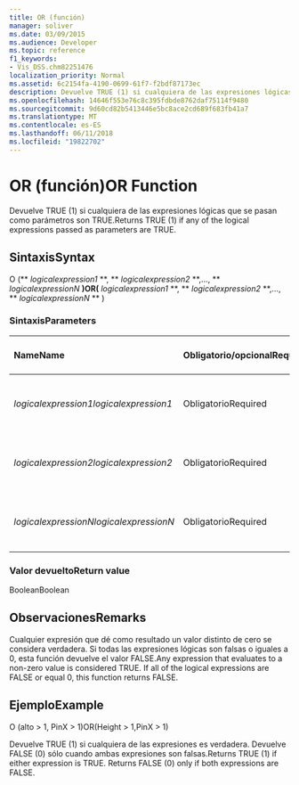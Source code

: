 ```yaml
---
title: OR (función)
manager: soliver
ms.date: 03/09/2015
ms.audience: Developer
ms.topic: reference
f1_keywords:
- Vis_DSS.chm82251476
localization_priority: Normal
ms.assetid: 6c2154fa-4190-0699-61f7-f2bdf87173ec
description: Devuelve TRUE (1) si cualquiera de las expresiones lógicas que se pasan como parámetros son TRUE.
ms.openlocfilehash: 14646f553e76c8c395fdbde8762daf75114f9480
ms.sourcegitcommit: 9d60cd82b5413446e5bc8ace2cd689f683fb41a7
ms.translationtype: MT
ms.contentlocale: es-ES
ms.lasthandoff: 06/11/2018
ms.locfileid: "19822702"
---
```

# <a name="or-function"></a><span data-ttu-id="852a3-103">OR (función)</span><span class="sxs-lookup"><span data-stu-id="852a3-103">OR Function</span></span>

<span data-ttu-id="852a3-104">Devuelve TRUE (1) si cualquiera de las expresiones lógicas que se pasan como parámetros son TRUE.</span><span class="sxs-lookup"><span data-stu-id="852a3-104">Returns TRUE (1) if any of the logical expressions passed as parameters are TRUE.</span></span>
  
## <a name="syntax"></a><span data-ttu-id="852a3-105">Sintaxis</span><span class="sxs-lookup"><span data-stu-id="852a3-105">Syntax</span></span>

<span data-ttu-id="852a3-106">O (** *logicalexpression1* **, ** *logicalexpression2* **,..., ** *logicalexpressionN* **)</span><span class="sxs-lookup"><span data-stu-id="852a3-106">OR(** *logicalexpression1* **, ** *logicalexpression2* **,..., ** *logicalexpressionN* ** )</span></span> 
  
### <a name="parameters"></a><span data-ttu-id="852a3-107">Sintaxis</span><span class="sxs-lookup"><span data-stu-id="852a3-107">Parameters</span></span>

|<span data-ttu-id="852a3-108">**Name**</span><span class="sxs-lookup"><span data-stu-id="852a3-108">**Name**</span></span>|<span data-ttu-id="852a3-109">**Obligatorio/opcional**</span><span class="sxs-lookup"><span data-stu-id="852a3-109">**Required/Optional**</span></span>|<span data-ttu-id="852a3-110">**Tipo de datos**</span><span class="sxs-lookup"><span data-stu-id="852a3-110">**Data Type**</span></span>|<span data-ttu-id="852a3-111">**Descripción**</span><span class="sxs-lookup"><span data-stu-id="852a3-111">**Description**</span></span>|
|:-----|:-----|:-----|:-----|
| <span data-ttu-id="852a3-112">_logicalexpression1_</span><span class="sxs-lookup"><span data-stu-id="852a3-112">_logicalexpression1_</span></span> <br/> |<span data-ttu-id="852a3-113">Obligatorio</span><span class="sxs-lookup"><span data-stu-id="852a3-113">Required</span></span>  <br/> |<span data-ttu-id="852a3-114">**String**</span><span class="sxs-lookup"><span data-stu-id="852a3-114">**String**</span></span> <br/> |<span data-ttu-id="852a3-115">La primera expresión cuya verdad desea evaluar.</span><span class="sxs-lookup"><span data-stu-id="852a3-115">The first expression whose truth you want to evaluate.</span></span>  <br/> |
| <span data-ttu-id="852a3-116">_logicalexpression2_</span><span class="sxs-lookup"><span data-stu-id="852a3-116">_logicalexpression2_</span></span> <br/> |<span data-ttu-id="852a3-117">Obligatorio</span><span class="sxs-lookup"><span data-stu-id="852a3-117">Required</span></span>  <br/> |<span data-ttu-id="852a3-118">**String**</span><span class="sxs-lookup"><span data-stu-id="852a3-118">**String**</span></span> <br/> |<span data-ttu-id="852a3-119">La segunda expresión cuya verdad desea evaluar.</span><span class="sxs-lookup"><span data-stu-id="852a3-119">The second expression whose truth you want to evaluate.</span></span>  <br/> |
| <span data-ttu-id="852a3-120">_logicalexpressionN_</span><span class="sxs-lookup"><span data-stu-id="852a3-120">_logicalexpressionN_</span></span> <br/> |<span data-ttu-id="852a3-121">Obligatorio</span><span class="sxs-lookup"><span data-stu-id="852a3-121">Required</span></span>  <br/> |<span data-ttu-id="852a3-122">**String**</span><span class="sxs-lookup"><span data-stu-id="852a3-122">**String**</span></span> <br/> |<span data-ttu-id="852a3-123">La expresión n cuya verdad desea evaluar.</span><span class="sxs-lookup"><span data-stu-id="852a3-123">The Nth expression whose truth you want to evaluate.</span></span>  <br/> |
   
### <a name="return-value"></a><span data-ttu-id="852a3-124">Valor devuelto</span><span class="sxs-lookup"><span data-stu-id="852a3-124">Return value</span></span>

<span data-ttu-id="852a3-125">Boolean</span><span class="sxs-lookup"><span data-stu-id="852a3-125">Boolean</span></span>
  
## <a name="remarks"></a><span data-ttu-id="852a3-126">Observaciones</span><span class="sxs-lookup"><span data-stu-id="852a3-126">Remarks</span></span>

<span data-ttu-id="852a3-p101">Cualquier expresión que dé como resultado un valor distinto de cero se considera verdadera. Si todas las expresiones lógicas son falsas o iguales a 0, esta función devuelve el valor FALSE.</span><span class="sxs-lookup"><span data-stu-id="852a3-p101">Any expression that evaluates to a non-zero value is considered TRUE. If all of the logical expressions are FALSE or equal 0, this function returns FALSE.</span></span> 
  
## <a name="example"></a><span data-ttu-id="852a3-129">Ejemplo</span><span class="sxs-lookup"><span data-stu-id="852a3-129">Example</span></span>

<span data-ttu-id="852a3-130">O (alto \> 1, PinX \> 1)</span><span class="sxs-lookup"><span data-stu-id="852a3-130">OR(Height \> 1,PinX \> 1)</span></span> 
  
<span data-ttu-id="852a3-p102">Devuelve TRUE (1) si cualquiera de las expresiones es verdadera. Devuelve FALSE (0) sólo cuando ambas expresiones son falsas.</span><span class="sxs-lookup"><span data-stu-id="852a3-p102">Returns TRUE (1) if either expression is TRUE. Returns FALSE (0) only if both expressions are FALSE.</span></span> 
  

